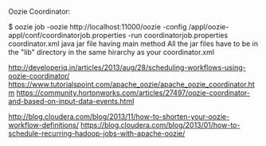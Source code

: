 Oozie Coordinator:

$ oozie job -oozie http://localhost:11000/oozie -config /appl/oozie-appl/conf/coordinatorjob.properties -run
coordinatorjob.properties
coordinator.xml
java jar file having main method
All the jar files have to be in the "lib" directory in the same hirarchy as your coordinator.xml

http://developeriq.in/articles/2013/aug/28/scheduling-workflows-using-oozie-coordinator/
https://www.tutorialspoint.com/apache_oozie/apache_oozie_coordinator.htm
https://community.hortonworks.com/articles/27497/oozie-coordinator-and-based-on-input-data-events.html

http://blog.cloudera.com/blog/2013/11/how-to-shorten-your-oozie-workflow-definitions/
https://blog.cloudera.com/blog/2013/01/how-to-schedule-recurring-hadoop-jobs-with-apache-oozie/
